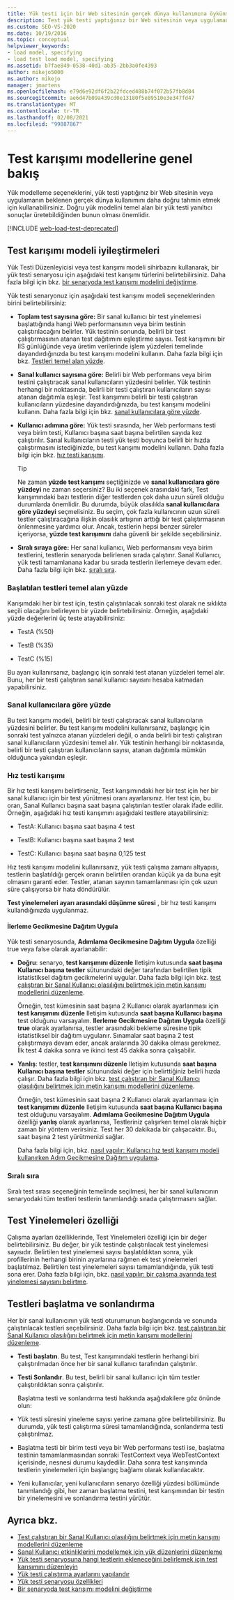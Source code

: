 ```yaml
---
title: Yük testi için bir Web sitesinin gerçek dünya kullanımına öykünme
description: Test yük testi yaptığınız bir Web sitesinin veya uygulamanın beklenen gerçek dünya kullanımını daha doğru tahmin etmek için yük modelleme seçeneklerini kullanın.
ms.custom: SEO-VS-2020
ms.date: 10/19/2016
ms.topic: conceptual
helpviewer_keywords:
- load model, specifying
- load test load model, specifying
ms.assetid: b7fae849-0538-40d1-ab35-2bb3a0fe4393
author: mikejo5000
ms.author: mikejo
manager: jmartens
ms.openlocfilehash: e79d6e92df6f2b22fdced488b74f072b57fb8d84
ms.sourcegitcommit: ae6d47b09a439cd0e13180f5e89510e3e347fd47
ms.translationtype: MT
ms.contentlocale: tr-TR
ms.lasthandoff: 02/08/2021
ms.locfileid: "99887867"
---
```

# <a name="test-mix-models-overview"></a>Test karışımı modellerine genel bakış

Yük modelleme seçeneklerini, yük testi yaptığınız bir Web sitesinin veya uygulamanın beklenen gerçek dünya kullanımını daha doğru tahmin etmek için kullanabilirsiniz. Doğru yük modelini temel alan bir yük testi yanıltıcı sonuçlar üretebildiğinden bunun olması önemlidir.

[!INCLUDE [web-load-test-deprecated](includes/web-load-test-deprecated.md)]

## <a name="test-mix-model-enhancements"></a>Test karışımı modeli iyileştirmeleri

Yük Testi Düzenleyicisi veya test karışımı modeli sihirbazını kullanarak, bir yük testi senaryosu için aşağıdaki test karışımı türlerini belirtebilirsiniz. Daha fazla bilgi için bkz. [bir senaryoda test karışımı modelini değiştirme](../test/edit-test-mix-models-to-specify-the-probability-of-a-virtual-user-running-a-test.md).

Yük testi senaryonuz için aşağıdaki test karışımı modeli seçeneklerinden birini belirtebilirsiniz:

- **Toplam test sayısına göre:** Bir sanal kullanıcı bir test yinelemesi başlattığında hangi Web performansının veya birim testinin çalıştırılacağını belirler. Yük testinin sonunda, belirli bir test çalıştırmasının atanan test dağıtımını eşleştirme sayısı. Test karışımını bir IIS günlüğünde veya üretim verilerinde işlem yüzdeleri temelinde dayandırdığınızda bu test karışımı modelini kullanın. Daha fazla bilgi için bkz. [Testleri temel alan yüzde](#BasedOnTestsStarted).

- **Sanal kullanıcı sayısına göre:** Belirli bir Web performans veya birim testini çalıştıracak sanal kullanıcıların yüzdesini belirler. Yük testinin herhangi bir noktasında, belirli bir testi çalıştıran kullanıcıların sayısı atanan dağıtımla eşleşir. Test karışımını belirli bir testi çalıştıran kullanıcıların yüzdesine dayandırdığınızda, bu test karışımı modelini kullanın. Daha fazla bilgi için bkz. [sanal kullanıcılara göre yüzde](#PercentageBasedonVirtualUsers).

- **Kullanıcı adımına göre:** Yük testi sırasında, her Web performans testi veya birim testi, Kullanıcı başına saat başına belirtilen sayıda kez çalıştırılır. Sanal kullanıcıların testi yük testi boyunca belirli bir hızda çalıştırmasını istediğinizde, bu test karışımı modelini kullanın. Daha fazla bilgi için bkz. [hız testi karışımı](#PacingTestMix).

    > [!TIP]
    > Ne zaman **yüzde test karışımı** seçtiğinizde ve **sanal kullanıcılara göre yüzdeyi** ne zaman seçersiniz? Bu iki seçenek arasındaki fark, Test karışımındaki bazı testlerin diğer testlerden çok daha uzun süreli olduğu durumlarda önemlidir. Bu durumda, büyük olasılıkla **sanal kullanıcılara göre yüzdeyi** seçmelisiniz. Bu seçim, çok fazla kullanıcının uzun süreli testler çalıştıracağına ilişkin olasılık artışının arttığı bir test çalıştırmasının önlenmesine yardımcı olur. Ancak, testlerin hepsi benzer süreler içeriyorsa, **yüzde test karışımını** daha güvenli bir şekilde seçebilirsiniz.

- **Sıralı sıraya göre:** Her sanal kullanıcı, Web performansını veya birim testlerini, testlerin senaryoda belirlenen sırada çalıştırır. Sanal Kullanıcı, yük testi tamamlanana kadar bu sırada testlerin ilerlemeye devam eder. Daha fazla bilgi için bkz. [sıralı sıra](#SequentialOrder).

### <a name="percentage-based-on-tests-started"></a><a name="BasedOnTestsStarted"></a> Başlatılan testleri temel alan yüzde

Karışımdaki her bir test için, testin çalıştırılacak sonraki test olarak ne sıklıkta seçili olacağını belirleyen bir yüzde belirtebilirsiniz. Örneğin, aşağıdaki yüzde değerlerini üç teste atayabilirsiniz:

- TestA (%50)

- TestB (%35)

- TestC (%15)

Bu ayarı kullanırsanız, başlangıç için sonraki test atanan yüzdeleri temel alır. Bunu, her bir testi çalıştıran sanal kullanıcı sayısını hesaba katmadan yapabilirsiniz.

### <a name="percentage-based-on-virtual-users"></a><a name="PercentageBasedonVirtualUsers"></a> Sanal kullanıcılara göre yüzde
Bu test karışımı modeli, belirli bir testi çalıştıracak sanal kullanıcıların yüzdesini belirler. Bu test karışımı modelini kullanırsanız, başlangıç için sonraki test yalnızca atanan yüzdeleri değil, o anda belirli bir testi çalıştıran sanal kullanıcıların yüzdesini temel alır. Yük testinin herhangi bir noktasında, belirli bir testi çalıştıran kullanıcıların sayısı, atanan dağıtımla mümkün olduğunca yakından eşleşir.

### <a name="pacing-test-mix"></a><a name="PacingTestMix"></a> Hız testi karışımı

Bir hız testi karışımı belirtirseniz, Test karışımındaki her bir test için her bir sanal kullanıcı için bir test yürütmesi oranı ayarlarsınız. Her test için, bu oran, Sanal Kullanıcı başına saat başına çalıştırılan testler olarak ifade edilir. Örneğin, aşağıdaki hız testi karışımını aşağıdaki testlere atayabilirsiniz:

- TestA: Kullanıcı başına saat başına 4 test

- TestB: Kullanıcı başına saat başına 2 test

- TestC: Kullanıcı başına saat başına 0,125 test

Hız testi karışımı modelini kullanırsanız, yük testi çalışma zamanı altyapısı, testlerin başlatıldığı gerçek oranın belirtilen orandan küçük ya da buna eşit olmasını garanti eder. Testler, atanan sayının tamamlanması için çok uzun süre çalışıyorsa bir hata döndürülür.

**Test yinelemeleri ayarı arasındaki düşünme süresi** , bir hız testi karışımı kullandığınızda uygulanmaz.

#### <a name="apply-distribution-to-pacing-delay"></a>İlerleme Gecikmesine Dağıtım Uygula
Yük testi senaryosunda, **Adımlama Gecikmesine Dağıtım Uygula** özelliği true veya false olarak ayarlanabilir:

- **Doğru**: senaryo, **test karışımını düzenle** Iletişim kutusunda **saat başına Kullanıcı başına testler** sütunundaki değer tarafından belirtilen tipik istatistiksel dağıtım gecikmelerini uygular. Daha fazla bilgi için bkz. [test çalıştıran bir Sanal Kullanıcı olasılığını belirtmek için metin karışımı modellerini düzenleme](../test/edit-test-mix-models-to-specify-the-probability-of-a-virtual-user-running-a-test.md).

   Örneğin, test kümesinin saat başına 2 Kullanıcı olarak ayarlanması için **test karışımını düzenle** Iletişim kutusunda **saat başına Kullanıcı başına** test olduğunu varsayalım. **Ilerleme Gecikmesine Dağıtım Uygula** özelliği **true** olarak ayarlanırsa, testler arasındaki bekleme süresine tipik istatistiksel bir dağıtım uygulanır. Sınamalar saat başına 2 test çalıştırmaya devam eder, ancak aralarında 30 dakika olması gerekmez. İlk test 4 dakika sonra ve ikinci test 45 dakika sonra çalışabilir.

- **Yanlış**: testler, **test karışımını düzenle** Iletişim kutusunda **saat başına Kullanıcı başına testler** sütunundaki değer için belirttiğiniz belirli hızda çalışır. Daha fazla bilgi için bkz. [test çalıştıran bir Sanal Kullanıcı olasılığını belirtmek için metin karışımı modellerini düzenleme](../test/edit-test-mix-models-to-specify-the-probability-of-a-virtual-user-running-a-test.md).

   Örneğin, test kümesinin saat başına 2 Kullanıcı olarak ayarlanması için **test karışımını düzenle** Iletişim kutusunda **saat başına Kullanıcı başına** test olduğunu varsayalım. **Adımlama Gecikmesine Dağıtım Uygula** özelliği **yanlış** olarak ayarlanırsa, Testleriniz çalışırken temel olarak hiçbir zaman bir yöntem verirsiniz. Test her 30 dakikada bir çalışacaktır. Bu, saat başına 2 test yürütmenizi sağlar.

  Daha fazla bilgi için, bkz. [nasıl yapılır: Kullanıcı hız testi karışımı modeli kullanırken Adım Gecikmesine Dağıtım uygulama](../test/how-to-apply-distribution-to-pacing-delay-when-using-a-user-pace-test-mix-model.md).

### <a name="sequential-order"></a><a name="SequentialOrder"></a> Sıralı sıra
Sıralı test sırası seçeneğinin temelinde seçilmesi, her bir sanal kullanıcının senaryodaki tüm testleri testlerin tanımlandığı sırada çalıştırmasını sağlar.

## <a name="test-iterations-property"></a>Test Yinelemeleri özelliği
Çalışma ayarları özelliklerinde, Test Yinelemeleri özelliği için bir değer belirtebilirsiniz. Bu değer, bir yük testinde çalıştırılacak test yinelemesi sayısıdır. Belirtilen test yinelemesi sayısı başlatıldıktan sonra, yük profillerinin herhangi birinin ayarlarına rağmen ek test yinelemeleri başlatılmaz. Belirtilen test yinelemeleri sayısı tamamlandığında, yük testi sona erer. Daha fazla bilgi için, bkz. [nasıl yapılır: bir çalışma ayarında test yinelemesi sayısını belirtme](../test/how-to-specify-the-number-of-test-iterations-in-a-load-test.md).

## <a name="initialize-and-terminate-tests"></a>Testleri başlatma ve sonlandırma
Her bir sanal kullanıcının yük testi oturumunun başlangıcında ve sonunda çalıştırılacak testleri seçebilirsiniz. Daha fazla bilgi için bkz. [test çalıştıran bir Sanal Kullanıcı olasılığını belirtmek için metin karışımı modellerini düzenleme](../test/edit-test-mix-models-to-specify-the-probability-of-a-virtual-user-running-a-test.md).

- **Testi başlatın**. Bu test, Test karışımındaki testlerin herhangi biri çalıştırılmadan önce her bir sanal kullanıcı tarafından çalıştırılır.

- **Testi Sonlandır**. Bu test, belirli bir sanal kullanıcı için tüm testler çalıştırıldıktan sonra çalıştırılır.

  Başlatma testi ve sonlandırma testi hakkında aşağıdakilere göz önünde olun:

- Yük testi süresini yineleme sayısı yerine zamana göre belirtebilirsiniz. Bu durumda, yük testi çalıştırma süresi tamamlandığında, sonlandırma testi çalıştırılmaz.

- Başlatma testi bir birim testi veya bir Web performans testi ise, başlatma testinin tamamlanmasından sonraki TestContext veya WebTestContext içerisinde, nesnesi durumu kaydedilir. Daha sonra test karışımında testlerin yinelemeleri için başlangıç bağlamı olarak kullanılacaktır.

- Yeni kullanıcılar, yeni kullanıcıların senaryo özelliği yüzdesi bölümünde tanımlandığı gibi, her zaman başlatma testini, test karışımından bir testin bir yinelemesini ve sonlandırma testini yürütür.

## <a name="see-also"></a>Ayrıca bkz.

- [Test çalıştıran bir Sanal Kullanıcı olasılığını belirtmek için metin karışımı modellerini düzenleme](../test/edit-test-mix-models-to-specify-the-probability-of-a-virtual-user-running-a-test.md)
- [Sanal Kullanıcı etkinliklerini modellemek için yük düzenlerini düzenleme](../test/edit-load-patterns-to-model-virtual-user-activities.md)
- [Yük testi senaryosuna hangi testlerin ekleneceğini belirlemek için test karışımını düzenleyin](../test/edit-the-test-mix-to-specify-which-web-browsers-types-in-a-load-test-scenario.md)
- [Yük testi çalıştırma ayarlarını yapılandır](../test/configure-load-test-run-settings.md)
- [Yük testi senaryosu özellikleri](../test/load-test-scenario-properties.md)
- [Bir senaryoda test karışımı modelini değiştirme](../test/edit-test-mix-models-to-specify-the-probability-of-a-virtual-user-running-a-test.md)
